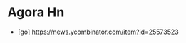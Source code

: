 # Agora Hn

- [[go]] https://news.ycombinator.com/item?id=25573523


[//begin]: # "Autogenerated link references for markdown compatibility"
[go]: go "Go"
[//end]: # "Autogenerated link references"